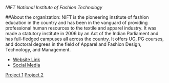 _NIFT National Institute of Fashion Technology_

##About the organization: 
NIFT is the pioneering institute of fashion education in the country and has been in the vanguard of providing professional human resources to the textile and apparel industry. It was made a statutory institute in 2006 by an Act of the Indian Parliament and has full-fledged campuses all across the country. It offers UG, PG courses, and doctoral degrees in the field of Apparel and Fashion Design, Technology, and Management. 

- [Website Link](https://nift.ac.in/)
- [Social Media](https://www.linkedin.com/school/national-institute-of-fashion-technology-india/)


[Project 1](repo1link)
[Project 2](repo2link)
